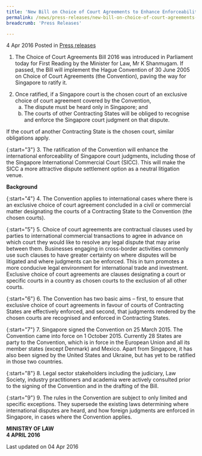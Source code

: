 ```yaml
---
title: 'New Bill on Choice of Court Agreements to Enhance Enforceability of Singapore Judgments'
permalink: /news/press-releases/new-bill-on-choice-of-court-agreements--to-enhance-enforceabilit
breadcrumb: 'Press Releases'

---
```



4 Apr 2016 Posted in [Press releases](/news/press-releases)


1. The Choice of Court Agreements Bill 2016 was introduced in Parliament today for First Reading by the Minister for Law, Mr K Shanmugam. If passed, the Bill will implement the Hague Convention of 30 June 2005 on Choice of Court Agreements (the Convention), paving the way for Singapore to ratify it.

<ol start="2">
<li>Once ratified, if a Singapore court is the chosen court of an exclusive choice of court agreement covered by the Convention,
<ol style="list-style-type: lower-alpha;">
<li>The dispute must be heard only in Singapore; and</li>
<li>The courts of other Contracting States will be obliged to recognise and enforce the  Singapore court judgment on that dispute.</li>
 </ol>
</li>
</ol>
If the court of another Contracting State is the chosen court, similar obligations apply.

{:start="3"}
3. The ratification of the Convention will enhance the international enforceability of Singapore court judgments, including those of the Singapore International Commercial Court (SICC). This will make the SICC a more attractive dispute settlement option as a neutral litigation venue.
 
 **Background**
 
{:start="4"}
 4. The Convention applies to international cases where there is an exclusive choice of court agreement concluded in a civil or commercial matter designating the courts of a Contracting State to the Convention (the chosen courts).

{:start="5"}
5. Choice of court agreements are contractual clauses used by parties to international commercial transactions to agree in advance on which court they would like to resolve any legal dispute that may arise between them. Businesses engaging in cross-border activities commonly use such clauses to have greater certainty on where disputes will be litigated and where judgments can be enforced. This in turn promotes a more conducive legal environment for international trade and investment. Exclusive choice of court agreements are clauses designating a court or specific courts in a country as chosen courts to the exclusion of all other courts.

{:start="6"}
6. The Convention has two basic aims – first, to ensure that exclusive choice of court agreements in favour of courts of Contracting States are effectively enforced, and second, that judgments rendered by the chosen courts are recognised and enforced in Contracting States.

{:start="7"}
7. Singapore signed the Convention on 25 March 2015. The Convention came into force on 1 October 2015. Currently 28 States are party to the Convention, which is in force in the European Union and all its member states (except Denmark) and Mexico. Apart from Singapore, it has also been signed by the United States and Ukraine, but has yet to be ratified in those two countries.

{:start="8"}
8. Legal sector stakeholders including the judiciary, Law Society, industry practitioners and academia were actively consulted prior to the signing of the Convention and in the drafting of the Bill.

{:start="9"}
9. The rules in the Convention are subject to only limited and specific exceptions. They supersede the existing laws determining where international disputes are heard, and how foreign judgments are enforced in Singapore, in cases where the Convention applies.



**MINISTRY OF LAW**  
**4 APRIL 2016**



<p class="right-side-updated">Last updated on 04 Apr 2016
</p>
